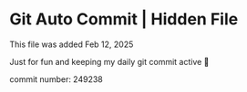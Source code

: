 # Git Auto Commit | Hidden File

This file was added Feb 12, 2025

Just for fun and keeping my daily git commit active 🤪

commit number: 249238
